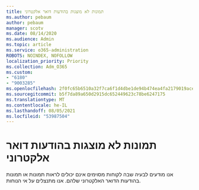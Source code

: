 ```yaml
---
title: תמונות לא מוצגות בהודעות דואר אלקטרוני
ms.author: pebaum
author: pebaum
manager: scotv
ms.date: 08/14/2020
ms.audience: Admin
ms.topic: article
ms.service: o365-administration
ROBOTS: NOINDEX, NOFOLLOW
localization_priority: Priority
ms.collection: Adm_O365
ms.custom:
- "6180"
- "9003285"
ms.openlocfilehash: 2f0fc65b6510a32f7ca6f1d4dbe1de94b474ea4fa2179019ace8ec9f4e080b42
ms.sourcegitcommit: b5f7da89a650d2915dc652449623c78be6247175
ms.translationtype: MT
ms.contentlocale: he-IL
ms.lasthandoff: 08/05/2021
ms.locfileid: "53987504"
---
```

# <a name="images-not-showing-in-emails"></a>תמונות לא מוצגות בהודעות דואר אלקטרוני

אנו מודעים לבעיה שבה לקוחות מסוימים אינם יכולים לראות תמונות או תמונות בהודעות הדואר האלקטרוני שלהם. אנו מתנצלים על אי הנוחות.